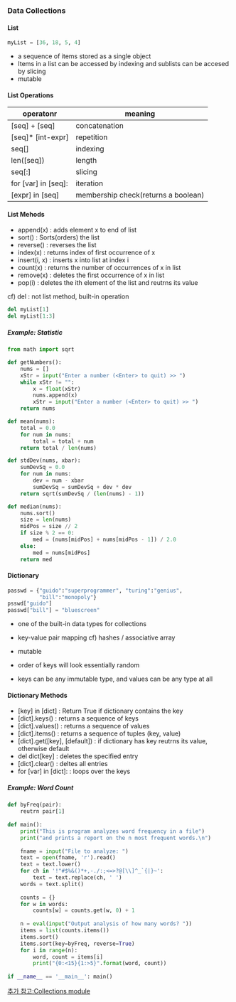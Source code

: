 ### Data Collections



#### List

```python
myList = [36, 18, 5, 4]
```

- a sequence of items stored as a single object
- Items in a list can be accessed by indexing and sublists can be accesed by slicing
- mutable



#### List Operations

| operatonr           | meaning                             |
| ------------------- | ----------------------------------- |
| [seq] + [seq]       | concatenation                       |
| [seq]* [int-expr]   | repetition                          |
| seq[]               | indexing                            |
| len([seq])          | length                              |
| seq[:]              | slicing                             |
| for [var] in [seq]: | iteration                           |
| [expr] in [seq]     | membership check(returns a boolean) |



#### List Mehods

- append(x) : adds element x to end of list
- sort() : Sorts(orders) the list
- reverse() : reverses the list
- index(x) : returns index of first occurrence of x
- insert(i, x) : inserts x into list at index i
- count(x) : returns the number of occurrences of x in list
- remove(x) : deletes the first occurrence of x in list
- pop(i) : deletes the ith element of the list and reutrns its value

cf) del : not list method, built-in operation

```python
del myList[1]
del myList[1:3]
```



##### Example: Statistic

```python
from math import sqrt

def getNumbers():
    nums = []
    xStr = input("Enter a number (<Enter> to quit) >> ")
    while xStr != "":
        x = float(xStr)
        nums.append(x)
        xStr = input("Enter a number (<Enter> to quit) >> ")
    return nums

def mean(nums):
    total = 0.0
    for num in nums:
        total = total + num
    return total / len(nums)

def stdDev(nums, xbar):
    sumDevSq = 0.0
    for num in nums:
        dev = num - xbar
        sumDevSq = sumDevSq + dev * dev
    return sqrt(sumDevSq / (len(nums) - 1))

def median(nums):
    nums.sort()
    size = len(nums)
    midPos = size // 2
    if size % 2 == 0:
        med = (nums[midPos] + nums[midPos - 1]) / 2.0
    else:
        med = nums[midPos]
    return med
```



#### Dictionary

```python
passwd = {"guido":"superprogrammer", "turing":"genius",
          "bill":"monopoly"}
psswd["guido"]
passwd["bill"] = "bluescreen"
```

- one of the built-in data types for collections
- key-value pair  mapping cf) hashes / associative array

- mutable
- order of keys will look essentially random

- keys can be any immutable type, and values can be any type at all



#### Dictionary Methods

- [key] in [dict] : Return True if dictionary contains the key
- [dict].keys() : returns a sequence of keys
- [dict].values() : returns a sequence of values
- [dict].items() : returns a sequence of tuples (key, value)
- [dict].get([key], [default]) : if dictionary has key reutrns its value, otherwise default
- del dict[key] : deletes the specified entry
- [dict].clear() : deltes all entries
- for [var] in [dict]: : loops over the keys



##### Example: Word Count

```python
def byFreq(pair):
    reutrn pair[1]
    
def main():
    print("This is program analyzes word frequency in a file")
    print("and prints a report on the n most frequent words.\n")
    
    fname = input("File to analyze: ")
    text = open(fname, 'r').read()
    text = text.lower()
    for ch in '!"#$%&()*+,-./:;<=>?@[\\]^_`{|}~':
        text = text.replace(ch, ' ')
    words = text.split()
    
    counts = {}
    for w in words:
        counts[w] = counts.get(w, 0) + 1
        
    n = eval(input("Output analysis of how many words? "))
    items = list(counts.items())
    items.sort()
    items.sort(key=byFreq, reverse=True)
    for i in range(n):
        word, count = items[i]
        print("{0:<15}{1:>5}".format(word, count))
        
if __name__ == '__main__': main()
```



[추가 참고:Collections module](https://www.slideshare.net/dahlmoon/collections-20160313)

